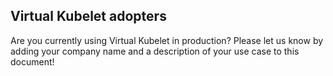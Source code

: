 ## Virtual Kubelet adopters

Are you currently using Virtual Kubelet in production? Please let us know by adding your company name and a description of your use case to this document!